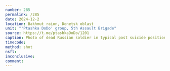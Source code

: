 ```yaml
---
number: 285
permalink: /285
date: 2024-12-2
location: Bakhmut raion, Donetsk oblast
unit: "'Ptashka DoDo' group, 5th Assault Brigade"
source: https://t.me/ptashkaDoDo/1201
caption: Photo of dead Russian soldier in typical post suicide position, he's still holding his AK
timecode: 
method: shot
nsfl: 
inconclusive: 
comment: 
---
```

<script async src="https://telegram.org/js/telegram-widget.js?22" data-telegram-post="ptashkaDoDo/1201" data-width="100%"></script>